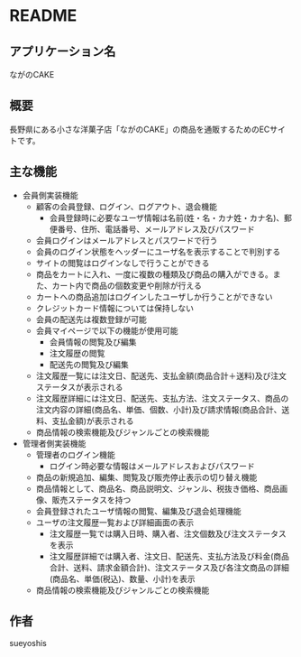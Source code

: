 # README

## アプリケーション名
ながのCAKE

## 概要
長野県にある小さな洋菓子店「ながのCAKE」の商品を通販するためのECサイトです。

## 主な機能
- 会員側実装機能
  - 顧客の会員登録、ログイン、ログアウト、退会機能
    - 会員登録時に必要なユーザ情報は名前(姓・名・カナ姓・カナ名)、郵便番号、住所、電話番号、メールアドレス及びパスワード
  - 会員ログインはメールアドレスとパスワードで行う
  - 会員のログイン状態をヘッダーにユーザ名を表示することで判別する
  - サイトの閲覧はログインなしで行うことができる
  - 商品をカートに入れ、一度に複数の種類及び商品の購入ができる。また、カート内で商品の個数変更や削除が行える
  - カートへの商品追加はログインしたユーザしか行うことができない
  - クレジットカード情報については保持しない
  - 会員の配送先は複数登録が可能
  - 会員マイページで以下の機能が使用可能
    - 会員情報の閲覧及び編集
    - 注文履歴の閲覧
    - 配送先の閲覧及び編集
  - 注文履歴一覧には注文日、配送先、支払金額(商品合計＋送料)及び注文ステータスが表示される
  - 注文履歴詳細には注文日、配送先、支払方法、注文ステータス、商品の注文内容の詳細(商品名、単価、個数、小計)及び請求情報(商品合計、送料、支払金額)が表示される
  - 商品情報の検索機能及びジャンルごとの検索機能
- 管理者側実装機能
  - 管理者のログイン機能
    - ログイン時必要な情報はメールアドレスおよびパスワード
  - 商品の新規追加、編集、閲覧及び販売停止表示の切り替え機能
  - 商品情報として、商品名、商品説明文、ジャンル、税抜き価格、商品画像、販売ステータスを持つ
  - 会員登録されたユーザ情報の閲覧、編集及び退会処理機能
  - ユーザの注文履歴一覧および詳細画面の表示
    - 注文履歴一覧では購入日時、購入者、注文個数及び注文ステータスを表示
    - 注文履歴詳細では購入者、注文日、配送先、支払方法及び料金(商品合計、送料、請求金額合計)、注文ステータス及び各注文商品の詳細(商品名、単価(税込)、数量、小計)を表示
  - 商品情報の検索機能及びジャンルごとの検索機能

## 

## 作者
sueyoshis
